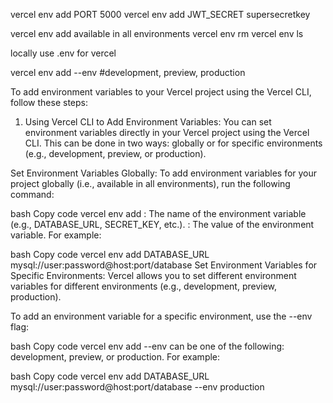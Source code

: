

vercel env add PORT 5000
vercel env add JWT_SECRET supersecretkey


vercel env add <name> <value>  available in all environments
vercel env rm <name>
vercel env ls

locally use .env for vercel

vercel env add <name> <value> --env <environment> #development, preview, production




To add environment variables to your Vercel project using the Vercel CLI, follow these steps:

1. Using Vercel CLI to Add Environment Variables:
You can set environment variables directly in your Vercel project using the Vercel CLI. This can be done in two ways: globally or for specific environments (e.g., development, preview, or production).

Set Environment Variables Globally:
To add environment variables for your project globally (i.e., available in all environments), run the following command:

bash
Copy code
vercel env add <name> <value>
<name>: The name of the environment variable (e.g., DATABASE_URL, SECRET_KEY, etc.).
<value>: The value of the environment variable.
For example:

bash
Copy code
vercel env add DATABASE_URL mysql://user:password@host:port/database
Set Environment Variables for Specific Environments:
Vercel allows you to set different environment variables for different environments (e.g., development, preview, production).

To add an environment variable for a specific environment, use the --env flag:

bash
Copy code
vercel env add <name> <value> --env <environment>
<environment> can be one of the following: development, preview, or production.
For example:

bash
Copy code
vercel env add DATABASE_URL mysql://user:password@host:port/database --env production